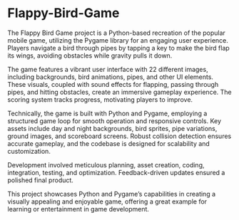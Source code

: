 # Flappy-Bird-Game
The Flappy Bird Game project is a Python-based recreation of the popular mobile game, utilizing the Pygame library for an engaging user experience. Players navigate a bird through pipes by tapping a key to make the bird flap its wings, avoiding obstacles while gravity pulls it down.

The game features a vibrant user interface with 22 different images, including backgrounds, bird animations, pipes, and other UI elements. These visuals, coupled with sound effects for flapping, passing through pipes, and hitting obstacles, create an immersive gameplay experience. The scoring system tracks progress, motivating players to improve.

Technically, the game is built with Python and Pygame, employing a structured game loop for smooth operation and responsive controls. Key assets include day and night backgrounds, bird sprites, pipe variations, ground images, and scoreboard screens. Robust collision detection ensures accurate gameplay, and the codebase is designed for scalability and customization.

Development involved meticulous planning, asset creation, coding, integration, testing, and optimization. Feedback-driven updates ensured a polished final product.

This project showcases Python and Pygame’s capabilities in creating a visually appealing and enjoyable game, offering a great example for learning or entertainment in game development.
